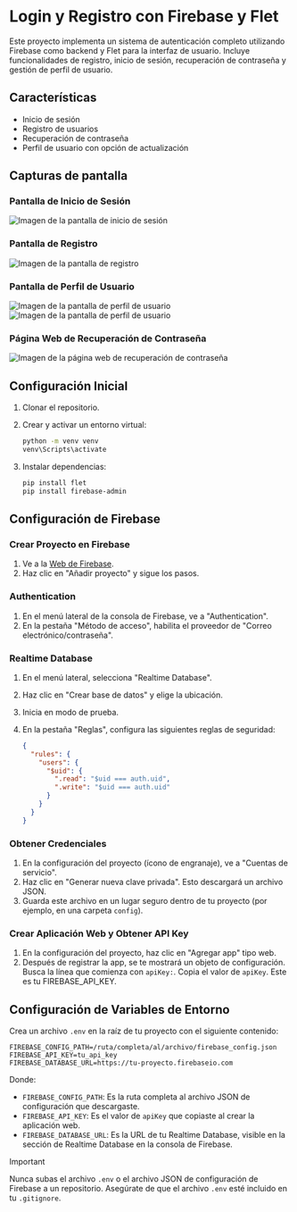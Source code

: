 # Login y Registro con Firebase y Flet

Este proyecto implementa un sistema de autenticación completo utilizando Firebase como backend y Flet para la interfaz de usuario. Incluye funcionalidades de registro, inicio de sesión, recuperación de contraseña y gestión de perfil de usuario.

## Características

- Inicio de sesión
- Registro de usuarios
- Recuperación de contraseña
- Perfil de usuario con opción de actualización

## Capturas de pantalla

### Pantalla de Inicio de Sesión

![Imagen de la pantalla de inicio de sesión](https://github.com/ParcivalDev/Flet-Login/blob/main/login-firebase/images/login.png)

### Pantalla de Registro

![Imagen de la pantalla de registro](https://github.com/ParcivalDev/Flet-Login/blob/main/login-firebase/images/register.png)

### Pantalla de Perfil de Usuario

![Imagen de la pantalla de perfil de usuario](https://github.com/ParcivalDev/Flet-Login/blob/main/login-firebase/images/perfil.png)
![Imagen de la pantalla de perfil de usuario](https://github.com/ParcivalDev/Flet-Login/blob/main/login-firebase/images/perfil2.png)

### Página Web de Recuperación de Contraseña

![Imagen de la página web de recuperación de contraseña](https://github.com/ParcivalDev/Flet-Login/blob/main/login-firebase/images/recu_pass.png)

## Configuración Inicial

1. Clonar el repositorio.
2. Crear y activar un entorno virtual:

   ```bash
   python -m venv venv
   venv\Scripts\activate
   ```

3. Instalar dependencias:

   ```bash
   pip install flet
   pip install firebase-admin
   ```

## Configuración de Firebase

### Crear Proyecto en Firebase

1. Ve a la [Web de Firebase](https://firebase.google.com/).
2. Haz clic en "Añadir proyecto" y sigue los pasos.

### Authentication

1. En el menú lateral de la consola de Firebase, ve a "Authentication".
2. En la pestaña "Método de acceso", habilita el proveedor de "Correo electrónico/contraseña".

### Realtime Database

1. En el menú lateral, selecciona "Realtime Database".
2. Haz clic en "Crear base de datos" y elige la ubicación.
3. Inicia en modo de prueba.
4. En la pestaña "Reglas", configura las siguientes reglas de seguridad:

   ```json
   {
     "rules": {
       "users": {
         "$uid": {
           ".read": "$uid === auth.uid",
           ".write": "$uid === auth.uid"
         }
       }
     }
   }
   ```

### Obtener Credenciales

1. En la configuración del proyecto (ícono de engranaje), ve a "Cuentas de servicio".
2. Haz clic en "Generar nueva clave privada". Esto descargará un archivo JSON.
3. Guarda este archivo en un lugar seguro dentro de tu proyecto (por ejemplo, en una carpeta `config`).

### Crear Aplicación Web y Obtener API Key

1. En la configuración del proyecto, haz clic en "Agregar app" tipo web.
2. Después de registrar la app, se te mostrará un objeto de configuración. Busca la línea que comienza con `apiKey:`. Copia el valor de `apiKey`. Este es tu FIREBASE_API_KEY.

## Configuración de Variables de Entorno

Crea un archivo `.env` en la raíz de tu proyecto con el siguiente contenido:

```env
FIREBASE_CONFIG_PATH=/ruta/completa/al/archivo/firebase_config.json
FIREBASE_API_KEY=tu_api_key
FIREBASE_DATABASE_URL=https://tu-proyecto.firebaseio.com
```

Donde:

- `FIREBASE_CONFIG_PATH`: Es la ruta completa al archivo JSON de configuración que descargaste.
- `FIREBASE_API_KEY`: Es el valor de `apiKey` que copiaste al crear la aplicación web.
- `FIREBASE_DATABASE_URL`: Es la URL de tu Realtime Database, visible en la sección de Realtime Database en la consola de Firebase.

>[!IMPORTANT]
>
>Nunca subas el archivo `.env` o el archivo JSON de configuración de Firebase a un repositorio.
>Asegúrate de que el archivo `.env` esté incluido en tu `.gitignore`.

